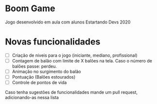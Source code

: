 # Boom Game
Jogo desenvolvido em aula com alunos Estartando Devs 2020

# Novas funcionalidades
- [ ] Criação de niveis para o jogo (iniciante, mediano, profissional)
- [ ] Contagem de balão com limite de X balões na tela. Caso o número de balões passe: perdeu.
- [ ] Animação no surgimento do balão
- [ ] Pontuação (Balões estourados)
- [ ] Controle de pontos de vida

Caso tenha sugestões de funcionalidades mande um pull request, adicionando-as nessa lista
